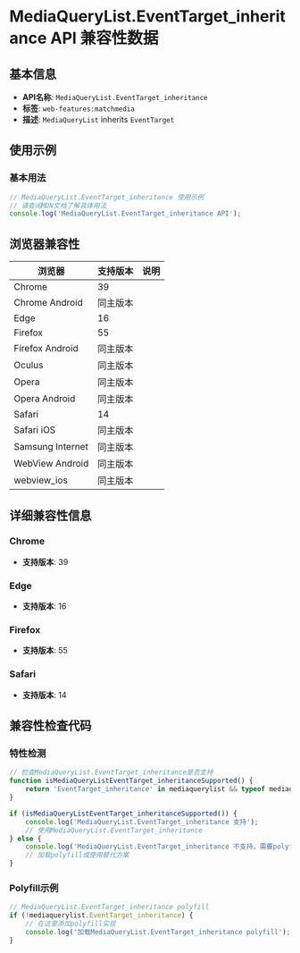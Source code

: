 # MediaQueryList.EventTarget_inheritance API 兼容性数据

## 基本信息

- **API名称**: `MediaQueryList.EventTarget_inheritance`
- **标签**: `web-features:matchmedia`
- **描述**: `MediaQueryList` inherits `EventTarget`

## 使用示例

### 基本用法

```javascript
// MediaQueryList.EventTarget_inheritance 使用示例
// 请查阅MDN文档了解具体用法
console.log('MediaQueryList.EventTarget_inheritance API');
```

## 浏览器兼容性

| 浏览器 | 支持版本 | 说明 |
|--------|----------|------|
| Chrome | 39 |  |
| Chrome Android | 同主版本 |  |
| Edge | 16 |  |
| Firefox | 55 |  |
| Firefox Android | 同主版本 |  |
| Oculus | 同主版本 |  |
| Opera | 同主版本 |  |
| Opera Android | 同主版本 |  |
| Safari | 14 |  |
| Safari iOS | 同主版本 |  |
| Samsung Internet | 同主版本 |  |
| WebView Android | 同主版本 |  |
| webview_ios | 同主版本 |  |

## 详细兼容性信息

### Chrome

- **支持版本**: 39

### Edge

- **支持版本**: 16

### Firefox

- **支持版本**: 55

### Safari

- **支持版本**: 14

## 兼容性检查代码

### 特性检测

```javascript
// 检查MediaQueryList.EventTarget_inheritance是否支持
function isMediaQueryListEventTarget_inheritanceSupported() {
    return 'EventTarget_inheritance' in mediaquerylist && typeof mediaquerylist.EventTarget_inheritance === 'function';
}

if (isMediaQueryListEventTarget_inheritanceSupported()) {
    console.log('MediaQueryList.EventTarget_inheritance 支持');
    // 使用MediaQueryList.EventTarget_inheritance
} else {
    console.log('MediaQueryList.EventTarget_inheritance 不支持，需要polyfill');
    // 加载polyfill或使用替代方案
}
```

### Polyfill示例

```javascript
// MediaQueryList.EventTarget_inheritance polyfill
if (!mediaquerylist.EventTarget_inheritance) {
    // 在这里添加polyfill实现
    console.log('加载MediaQueryList.EventTarget_inheritance polyfill');
}
```

